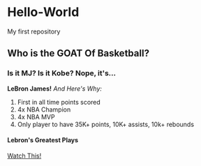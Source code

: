 # Hello-World
My first repository

## Who is the GOAT Of Basketball?
### Is it MJ? Is it Kobe? Nope, it's...
**LeBron James!** *And Here's Why:*
1. First in all time points scored
2. 4x NBA Champion
3. 4x NBA MVP
4. Only player to have 35K+ points, 10K+ assists, 10k+ rebounds

#### Lebron's Greatest Plays
[Watch This!](https://www.bing.com/videos/riverview/relatedvideo?&q=lebron+james+career+highlights&qpvt=lebron+james+career+highlights&mid=EE08776D589AD74B9101EE08776D589AD74B9101&&FORM=VRDGAR)


